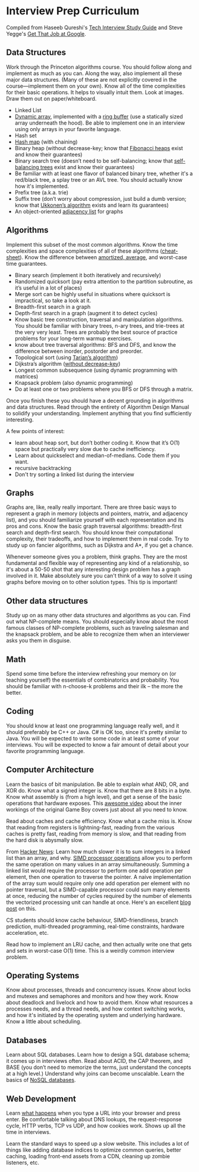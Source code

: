 # Interview Prep Curriculum

Compiled from Haseeb Qureshi's [Tech Interview Study Guide](https://haseebq.com/how-to-break-into-tech-job-hunting-and-interviews/) and Steve Yegge's [Get That Job at Google](http://steve-yegge.blogspot.com/2008/03/get-that-job-at-google.html).

## Data Structures

Work through the Princeton algorithms course. You should follow along and implement as much as you can. Along the way, also implement all these major data structures. (Many of these are not explicitly covered in the course—implement them on your own). Know all of the time complexities for their basic operations. It helps to visually intuit them. Look at images. Draw them out on paper/whiteboard.

- Linked List
- [Dynamic array](https://en.wikipedia.org/wiki/Dynamic_array), implemented with a [ring buffer](https://en.wikipedia.org/wiki/Circular_buffer) (use a statically sized array underneath the hood). Be able to implement one in an interview using only arrays in your favorite language.
- Hash set
- [Hash map](https://en.wikipedia.org/wiki/Hash_table#Separate_chaining_with_linked_lists) (with chaining)
- Binary heap (without decrease-key; know that [Fibonacci heaps](https://en.wikipedia.org/wiki/Fibonacci_heap) exist and know their guarantees)
- Binary search tree (doesn’t need to be self-balancing; know that [self-balancing trees](https://en.wikipedia.org/wiki/Self-balancing_binary_search_tree#Implementations) exist and know their guarantees)
- Be familiar with at least one flavor of balanced binary tree, whether it's a red/black tree, a splay tree or an AVL tree. You should actually know how it's implemented.
- Prefix tree (a.k.a. trie)
- Suffix tree (don’t worry about compression, just build a dumb version; know that [Ukkonen’s algorithm](https://en.wikipedia.org/wiki/Ukkonen%27s_algorithm) exists and learn its guarantees)
- An object-oriented [adjacency list](https://en.wikipedia.org/wiki/Adjacency_list) for graphs

## Algorithms

Implement this subset of the most common algorithms. Know the time complexities and space complexities of all of these algorithms ([cheat-sheet](http://bigocheatsheet.com/)). Know the difference between [amortized, average](https://stackoverflow.com/a/7335098), and worst-case time guarantees.

- Binary search (implement it both iteratively and recursively)
- Randomized quicksort (pay extra attention to the partition subroutine, as it’s useful in a lot of places)
- Merge sort can be highly useful in situations where quicksort is impractical, so take a look at it.
- Breadth-first search in a graph
- Depth-first search in a graph (augment it to detect cycles)
- Know basic tree construction, traversal and manipulation algorithms. You should be familiar with binary trees, n-ary trees, and trie-trees at the very very least. Trees are probably the best source of practice problems for your long-term warmup exercises.
- know about tree traversal algorithms: BFS and DFS, and know the difference between inorder, postorder and preorder.
- Topological sort (using [Tarjan’s algorithm](https://en.wikipedia.org/wiki/Topological_sorting#Depth-first_search))
- Dijkstra’s algorithm ([without decrease-key](https://stackoverflow.com/questions/9255620/why-does-dijkstras-algorithm-use-decrease-key))
- Longest common subsequence (using dynamic programming with matrices)
- Knapsack problem (also dynamic programming)
- Do at least one or two problems where you BFS or DFS through a matrix.

Once you finish these you should have a decent grounding in algorithms and data structures. Read through the entirety of Algorithm Design Manual to solidify your understanding. Implement anything that you find sufficiently interesting.

A few points of interest: 
- learn about heap sort, but don’t bother coding it. Know that it’s O(1) space but practically very slow due to cache inefficiency.
- Learn about quickselect and median-of-medians. Code them if you want.
- recursive backtracking
- Don't try sorting a linked list during the interview

## Graphs

Graphs are, like, really really important. There are three basic ways to represent a graph in memory (objects and pointers, matrix, and adjacency list), and you should familiarize yourself with each representation and its pros and cons. Know the basic graph traversal algorithms: breadth-first search and depth-first search. You should know their computational complexity, their tradeoffs, and how to implement them in real code. Try to study up on fancier algorithms, such as Dijkstra and A*, if you get a chance.

Whenever someone gives you a problem, think graphs. They are the most fundamental and flexible way of representing any kind of a relationship, so it's about a 50-50 shot that any interesting design problem has a graph involved in it. Make absolutely sure you can't think of a way to solve it using graphs before moving on to other solution types. This tip is important!

## Other data structures

Study up on as many other data structures and algorithms as you can. Find out what NP-complete means. You should especially know about the most famous classes of NP-complete problems, such as traveling salesman and the knapsack problem, and be able to recognize them when an interviewer asks you them in disguise.

## Math

Spend some time before the interview refreshing your memory on (or teaching yourself) the essentials of combinatorics and probability. You should be familiar with n-choose-k problems and their ilk – the more the better.

## Coding

You should know at least one programming language really well, and it should preferably be C++ or Java. C# is OK too, since it's pretty similar to Java. You will be expected to write some code in at least some of your interviews. You will be expected to know a fair amount of detail about your favorite programming language.

## Computer Architecture

Learn the basics of bit manipulation. Be able to explain what AND, OR, and XOR do. Know what a signed integer is. Know that there are 8 bits in a byte. Know what assembly is (from a high level), and get a sense of the basic operations that hardware exposes. This [awesome video](https://www.youtube.com/watch?v=RZUDEaLa5Nw) about the inner workings of the original Game Boy covers just about all you need to know.

Read about caches and cache efficiency. Know what a cache miss is. Know that reading from registers is lightning-fast, reading from the various caches is pretty fast, reading from memory is slow, and that reading from the hard disk is abysmally slow.

From [Hacker News](https://news.ycombinator.com/item?id=22708094): Learn how much slower it is to sum integers in a linked list than an array, and why. [SIMD processor operations](https://safari.ethz.ch/digitaltechnik/spring2019/lib/exe/fetch.php?media=digitaldesign-2019-lecture20-simd-afterlecture.pdf) allow you to perform the same operation on many values in an array simultaneously. Summing a linked list would require the processor to perform one add operation per element, then one operation to traverse the pointer. A naive implementation of the array sum would require only one add operation per element with no pointer traversal, but a SIMD-capable processor could sum many elements at once, reducing the number of cycles required by the number of elements the vectorized processing unit can handle at once. Here's an excellent [blog post](https://kjellkod.wordpress.com/2012/02/25/why-you-should-never-ever-ever-use-linked-list-in-your-code-again/) on this.

CS students should know cache behaviour, SIMD-friendliness, branch prediction, multi-threaded programming, real-time constraints, hardware acceleration, etc.

Read how to implement an LRU cache, and then actually write one that gets and sets in worst-case O(1) time. This is a weirdly common interview problem.

## Operating Systems

Know about processes, threads and concurrency issues. Know about locks and mutexes and semaphores and monitors and how they work. Know about deadlock and livelock and how to avoid them. Know what resources a processes needs, and a thread needs, and how context switching works, and how it's initiated by the operating system and underlying hardware. Know a little about scheduling.

## Databases

Learn about SQL databases. Learn how to design a SQL database schema; it comes up in interviews often. Read about ACID, the CAP theorem, and BASE (you don’t need to memorize the terms, just understand the concepts at a high level.) Understand why joins can become unscalable. Learn the basics of [NoSQL databases](https://www.youtube.com/watch?v=qI_g07C_Q5I).

## Web Development

Learn [what happens](http://igoro.com/archive/what-really-happens-when-you-navigate-to-a-url/comment-page-3/) when you type a URL into your browser and press enter. Be comfortable talking about DNS lookups, the request-response cycle, HTTP verbs, TCP vs UDP, and how cookies work. Shows up all the time in interviews.

Learn the standard ways to speed up a slow website. This includes a lot of things like adding database indices to optimize common queries, better caching, loading front-end assets from a CDN, cleaning up zombie listeners, etc.